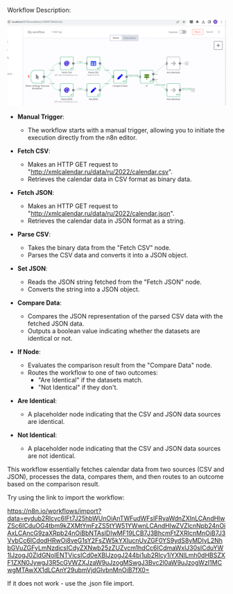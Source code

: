 Workflow Description:

![Alt text](image.png)

- **Manual Trigger**:
  - The workflow starts with a manual trigger, allowing you to initiate the execution directly from the n8n editor.

- **Fetch CSV**:
  - Makes an HTTP GET request to "http://xmlcalendar.ru/data/ru/2022/calendar.csv".
  - Retrieves the calendar data in CSV format as binary data.

- **Fetch JSON**:
  - Makes an HTTP GET request to "http://xmlcalendar.ru/data/ru/2022/calendar.json".
  - Retrieves the calendar data in JSON format as a string.

- **Parse CSV**:
  - Takes the binary data from the "Fetch CSV" node.
  - Parses the CSV data and converts it into a JSON object.

- **Set JSON**:
  - Reads the JSON string fetched from the "Fetch JSON" node.
  - Converts the string into a JSON object.

- **Compare Data**:
  - Compares the JSON representation of the parsed CSV data with the fetched JSON data.
  - Outputs a boolean value indicating whether the datasets are identical or not.

- **If Node**:
  - Evaluates the comparison result from the "Compare Data" node.
  - Routes the workflow to one of two outcomes:
    - "Are Identical" if the datasets match.
    - "Not Identical" if they don't.

- **Are Identical**:
  - A placeholder node indicating that the CSV and JSON data sources are identical.

- **Not Identical**:
  - A placeholder node indicating that the CSV and JSON data sources are not identical.

This workflow essentially fetches calendar data from two sources (CSV and JSON), processes the data, compares them, and then routes to an outcome based on the comparison result.



Try using the link to import the workflow:


https://n8n.io/workflows/import?data=eydub2Rlcyc6IFt7J25hbWUnOiAnTWFudWFsIFRyaWdnZXInLCAndHlwZSc6ICduOG4tbm9kZXMtYmFzZS5tYW51YWwnLCAndHlwZVZlcnNpb24nOiAxLCAncG9zaXRpb24nOiBbNTAsIDIwMF19LCB7J3BhcmFtZXRlcnMnOiB7J3VybCc6ICdodHRwOi8veG1sY2FsZW5kYXIucnUvZGF0YS9ydS8yMDIyL2NhbGVuZGFyLmNzdicsICdyZXNwb25zZUZvcm1hdCc6ICdmaWxlJ30sICduYW1lJzogJ0ZldGNoIENTVicsICd0eXBlJzogJ244bi1ub2Rlcy1iYXNlLmh0dHBSZXF1ZXN0JywgJ3R5cGVWZXJzaW9uJzogMSwgJ3Bvc2l0aW9uJzogWzI1MCwgMTAwXX1dLCAnY29ubmVjdGlvbnMnOiB7fX0=


If it does not work - use the .json file import.

